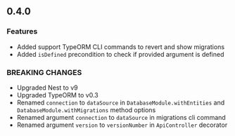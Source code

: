 ## 0.4.0

### Features

* Added support TypeORM CLI commands to revert and show migrations
* Added `isDefined` precondition to check if provided argument is defined

### BREAKING CHANGES

* Upgraded Nest to v9
* Upgraded TypeORM to v0.3
* Renamed `connection` to `dataSource` in `DatabaseModule.withEntities` and `DatabaseModule.withMigrations` 
method options
* Renamed argument `connection` to `dataSource` in migrations cli command
* Renamed argument `version` to `versionNumber` in `ApiController` decorator 